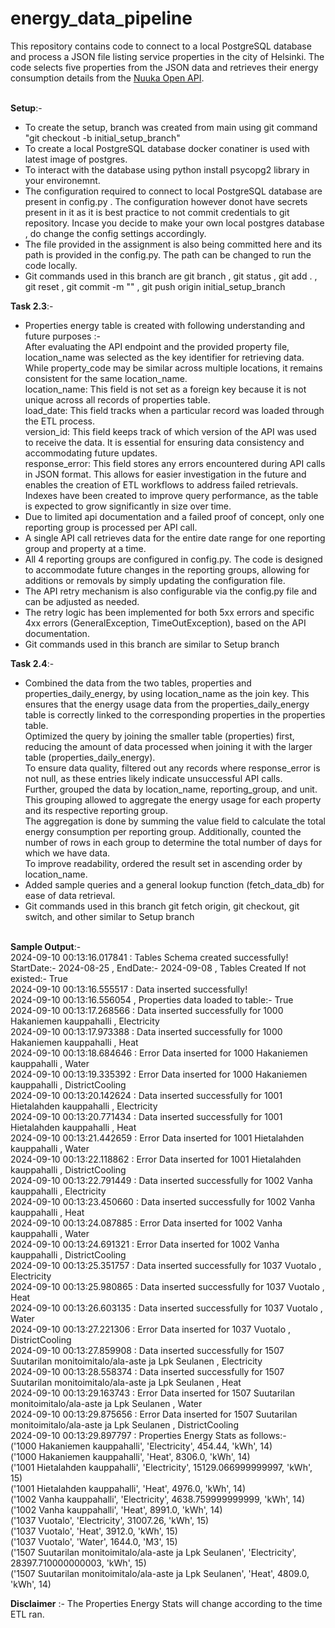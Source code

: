 # energy_data_pipeline
This repository contains code to connect to a local PostgreSQL database and process a JSON file listing service properties in the city of Helsinki. The code selects five properties from the JSON data and retrieves their energy consumption details from the [Nuuka Open API](https://helsinki-openapi.nuuka.cloud/swagger/index.html#/).<br><br>

**Setup**:- <br>
- To create the setup,  branch was created from main using git command "git checkout -b initial_setup_branch" <br>
- To create a local PostgreSQL database docker conatiner is used with latest image of postgres.<br>
- To interact with the database using python install psycopg2 library in your environemnt. <br>
- The configuration required to connect to local PostgreSQL database are present in config.py . The configuration however donot have secrets present in it as it is best practice to not commit credentials to git repository.  Incase you decide to make your own local postgres database , do change the config settings accordingly. <br>
- The file provided in the assignment is also being committed here and its path is provided in the config.py. The path can be changed to run the code locally. <br>
- Git commands used in this branch are git branch , git status , git add . , git reset , git commit -m "" , git push origin initial_setup_branch <br>

**Task 2.3**:- <br>
- Properties energy table is created with following understanding and future purposes :- <br>
    After evaluating the API endpoint and the provided property file, location_name was selected as the key identifier for retrieving data. While property_code may be similar across multiple locations, it remains consistent for the same location_name. <br>
    location_name: This field is not set as a foreign key because it is not unique across all records of properties table.<br>
    load_date: This field tracks when a particular record was loaded through the ETL process. <br>
    version_id: This field keeps track of which version of the API was used to receive the data. It is essential for ensuring data consistency and accommodating future updates. <br>
    response_error: This field stores any errors encountered during API calls in JSON format. This allows for easier investigation in the future and enables the creation of ETL workflows to address failed retrievals. <br>
    Indexes have been created to improve query performance, as the table is expected to grow significantly in size over time. <br>
- Due to limited api documentation and a failed proof of concept, only one reporting group is processed per API call. <br>
- A single API call retrieves data for the entire date range for one reporting group and property at a time. <br>
- All 4 reporting groups are configured in config.py. The code is designed to accommodate future changes in the reporting groups, allowing for additions or removals by simply updating the configuration file. <br>
- The API retry mechanism is also configurable via the config.py file and can be adjusted as needed. <br>
- The retry logic has been implemented for both 5xx errors and specific 4xx errors (GeneralException, TimeOutException), based on the API documentation.<br>
- Git commands used in this branch are similar to Setup branch <br>

**Task 2.4**:- <br>
- Combined the data from the two tables, properties and properties_daily_energy, by using location_name as the join key. This ensures that the energy usage data from the properties_daily_energy table is correctly linked to the corresponding properties in the properties table. <br>
    Optimized the query by joining the smaller table (properties) first, reducing the amount of data processed when joining it with the larger table (properties_daily_energy).<br>
    To ensure data quality, filtered out any records where response_error is not null, as these entries likely indicate unsuccessful API calls. <br>
    Further, grouped the data by location_name, reporting_group, and unit. This grouping allowed to aggregate the energy usage for each property and its respective reporting group.<br>
    The aggregation is done by summing the value field to calculate the total energy consumption per reporting group. Additionally, counted the number of rows in each group to determine the total number of days for which we have data. <br>
    To improve readability, ordered the result set in ascending order by location_name. <br>
- Added sample queries and a general lookup function (fetch_data_db) for ease of data retrieval.
- Git commands used in this branch git fetch origin, git checkout, git switch, and other similar to Setup branch <br><br>

**Sample Output**:- <br>
2024-09-10 00:13:16.017841 : Tables Schema created successfully!<br>
StartDate:- 2024-08-25 , EndDate:- 2024-09-08 , Tables Created If not existed:- True<br>
2024-09-10 00:13:16.555517 : Data inserted successfully!<br>
2024-09-10 00:13:16.556054 , Properties data loaded to table:- True<br>
2024-09-10 00:13:17.268566 : Data inserted successfully for 1000 Hakaniemen kauppahalli , Electricity<br>
2024-09-10 00:13:17.973388 : Data inserted successfully for 1000 Hakaniemen kauppahalli , Heat<br>
2024-09-10 00:13:18.684646 : Error Data inserted for 1000 Hakaniemen kauppahalli , Water<br>
2024-09-10 00:13:19.335392 : Error Data inserted for 1000 Hakaniemen kauppahalli , DistrictCooling<br>
2024-09-10 00:13:20.142624 : Data inserted successfully for 1001 Hietalahden kauppahalli , Electricity<br>
2024-09-10 00:13:20.771434 : Data inserted successfully for 1001 Hietalahden kauppahalli , Heat<br>
2024-09-10 00:13:21.442659 : Error Data inserted for 1001 Hietalahden kauppahalli , Water<br>
2024-09-10 00:13:22.118862 : Error Data inserted for 1001 Hietalahden kauppahalli , DistrictCooling<br>
2024-09-10 00:13:22.791449 : Data inserted successfully for 1002 Vanha kauppahalli , Electricity<br>
2024-09-10 00:13:23.450660 : Data inserted successfully for 1002 Vanha kauppahalli , Heat<br>
2024-09-10 00:13:24.087885 : Error Data inserted for 1002 Vanha kauppahalli , Water<br>
2024-09-10 00:13:24.691321 : Error Data inserted for 1002 Vanha kauppahalli , DistrictCooling<br>
2024-09-10 00:13:25.351757 : Data inserted successfully for 1037 Vuotalo , Electricity<br>
2024-09-10 00:13:25.980865 : Data inserted successfully for 1037 Vuotalo , Heat<br>
2024-09-10 00:13:26.603135 : Data inserted successfully for 1037 Vuotalo , Water<br>
2024-09-10 00:13:27.221306 : Error Data inserted for 1037 Vuotalo , DistrictCooling<br>
2024-09-10 00:13:27.859908 : Data inserted successfully for 1507 Suutarilan monitoimitalo/ala-aste ja Lpk Seulanen , Electricity<br>
2024-09-10 00:13:28.558374 : Data inserted successfully for 1507 Suutarilan monitoimitalo/ala-aste ja Lpk Seulanen , Heat<br>
2024-09-10 00:13:29.163743 : Error Data inserted for 1507 Suutarilan monitoimitalo/ala-aste ja Lpk Seulanen , Water<br>
2024-09-10 00:13:29.875656 : Error Data inserted for 1507 Suutarilan monitoimitalo/ala-aste ja Lpk Seulanen , DistrictCooling<br>
2024-09-10 00:13:29.897797 : Properties Energy Stats as follows:-<br>
('1000 Hakaniemen kauppahalli', 'Electricity', 454.44, 'kWh', 14)<br>
('1000 Hakaniemen kauppahalli', 'Heat', 8306.0, 'kWh', 14)<br>
('1001 Hietalahden kauppahalli', 'Electricity', 15129.066999999997, 'kWh', 15)<br>
('1001 Hietalahden kauppahalli', 'Heat', 4976.0, 'kWh', 14)<br>
('1002 Vanha kauppahalli', 'Electricity', 4638.759999999999, 'kWh', 14)<br>
('1002 Vanha kauppahalli', 'Heat', 8991.0, 'kWh', 14)<br>
('1037 Vuotalo', 'Electricity', 31007.26, 'kWh', 15)<br>
('1037 Vuotalo', 'Heat', 3912.0, 'kWh', 15)<br>
('1037 Vuotalo', 'Water', 1644.0, 'M3', 15)<br>
('1507 Suutarilan monitoimitalo/ala-aste ja Lpk Seulanen', 'Electricity', 28397.710000000003, 'kWh', 15)<br>
('1507 Suutarilan monitoimitalo/ala-aste ja Lpk Seulanen', 'Heat', 4809.0, 'kWh', 14)<br>

**Disclaimer** :- The Properties Energy Stats will change according to the time ETL ran.